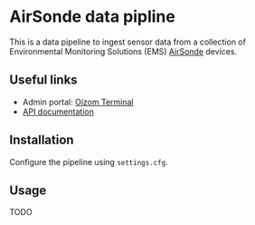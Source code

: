 # AirSonde data pipline

This is a data pipeline to ingest sensor data from a collection of Environmental Monitoring Solutions (EMS)
[AirSonde](https://www.em-solutions.co.uk/airsonde/) devices.

## Useful links

* Admin portal: [Oizom Terminal](https://terminal.oizom.com) 
* [API documentation](https://production.oizom.com/documentation/)

## Installation

Configure the pipeline using `settings.cfg`.

## Usage

TODO
